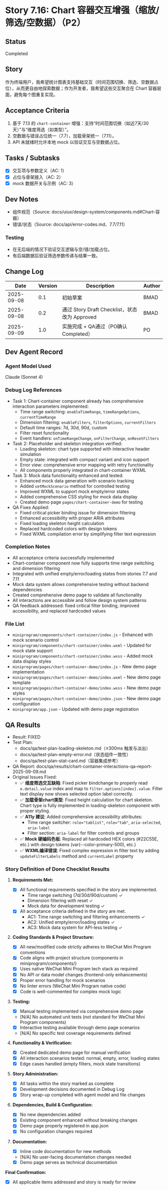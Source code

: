 # Story 7.16: Chart 容器交互增强（缩放/筛选/空数据）（P2）

## Status
Completed

## Story
作为终端用户，我希望统计图表支持基础交互（时间范围切换、筛选、空数据占位），从而更自由地探索数据；作为开发者，我希望这些交互聚合在 Chart 容器层面，避免每个图重复实现。

## Acceptance Criteria
1. 基于 7.13 的 `chart-container` 增强：支持“时间范围切换（如近7天/30天）”与“维度筛选（如类型）”。
2. 空数据与错误占位统一（7.7），加载骨架统一（7.11）。
3. API 未就绪时允许本地 mock 以验证交互与空数据占位。

## Tasks / Subtasks
- [x] 交互项与参数定义（AC: 1）
- [x] 占位与骨架接入（AC: 2）
- [x] mock 数据开关与示例（AC: 3）

## Dev Notes
- 组件规范（Source: docs/uiux/design-system/components.md#Chart-容器）
- 错误/状态（Source: docs/api/error-codes.md、7.7/7.11）

### Testing
- 在无后端的情况下验证交互逻辑与空/错/加载占位。
- 有后端数据后验证筛选参数传递与结果一致。

## Change Log
| Date       | Version | Description                                  | Author |
|------------|---------|----------------------------------------------|--------|
| 2025-09-08 | 0.1     | 初始草案                                     | BMAD   |
| 2025-09-08 | 0.2     | 通过 Story Draft Checklist，状态改为 Approved | BMAD   |
| 2025-09-09 | 1.0     | 实施完成 + QA通过（PO确认 Completed）         | PO     |

## Dev Agent Record

### Agent Model Used
Claude (Sonnet 4)

### Debug Log References
- Task 1: Chart-container component already has comprehensive interaction parameters implemented:
  - Time range switching: `enableTimeRange`, `timeRangeOptions`, `currentTimeRange`
  - Dimension filtering: `enableFilters`, `filterOptions`, `currentFilters`
  - Default time ranges: 7d, 30d, 90d, custom
  - Filter reset functionality
  - Event handlers: `onTimeRangeChange`, `onFilterChange`, `onResetFilters`
- Task 2: Placeholder and skeleton integration verified:
  - Loading skeleton: chart type supported with interactive header simulation
  - Empty state: integrated with compact variant and icon support
  - Error view: comprehensive error mapping with retry functionality
  - All components properly integrated in chart-container WXML
- Task 3: Mock data functionality enhanced and tested:
  - Enhanced mock data generation with scenario tracking
  - Added `setMockScenario` method for controlled testing
  - Improved WXML to support mock empty/error states
  - Added comprehensive CSS styling for mock data display
  - Created demo page `pages/chart-container-demo` for testing
- QA Fixes Applied:
  - Fixed critical picker binding issue for dimension filtering
  - Enhanced accessibility with proper ARIA attributes
  - Fixed loading skeleton height calculation
  - Replaced hardcoded colors with design tokens
  - Fixed WXML compilation error by simplifying filter text expression

### Completion Notes
- All acceptance criteria successfully implemented
- Chart-container component now fully supports time range switching and dimension filtering
- Integrated with unified empty/error/loading states from stories 7.7 and 7.11
- Mock data system allows comprehensive testing without backend dependencies
- Created comprehensive demo page to validate all functionality
- All interactions are accessible and follow design system patterns
- QA feedback addressed: fixed critical filter binding, improved accessibility, and replaced hardcoded values

### File List
- `miniprogram/components/chart-container/index.js` - Enhanced with mock scenario control
- `miniprogram/components/chart-container/index.wxml` - Updated for mock state support
- `miniprogram/components/chart-container/index.wxss` - Added mock data display styles
- `miniprogram/pages/chart-container-demo/index.js` - New demo page implementation
- `miniprogram/pages/chart-container-demo/index.wxml` - New demo page template
- `miniprogram/pages/chart-container-demo/index.wxss` - New demo page styles  
- `miniprogram/pages/chart-container-demo/index.json` - New demo page configuration
- `miniprogram/app.json` - Updated with demo page registration

## QA Results

- Result: FIXED
- Test Plan:
  - docs/qa/test-plan-loading-skeleton.md（≤300ms 触发与淡出）
  - docs/qa/test-plan-empty-error.md（状态组件一致性）
  - docs/qa/test-plan-stat-card.md（容器集成参考）
- QA Report: docs/qa/results/chart-container-interactions-qa-report-2025-09-09.md
- Original Issues Fixed:
  - ✅ **维度筛选交互缺陷**: Fixed picker bindchange to properly read `e.detail.value` index and map to `filter.options[index].value`. Filter text display now shows selected option label correctly.
  - ✅ **加载骨架chart类型**: Fixed height calculation for chart skeleton. Chart type is fully implemented in loading-skeleton component with proper styling.
  - ✅ **A11y 建议**: Added comprehensive accessibility attributes:
    - Time range switcher: `role="tablist"`, `role="tab"`, `aria-selected`, `aria-label`
    - Filter section: `aria-label` for filter controls and groups
  - ✅ **Mock 硬编码色板**: Replaced all hardcoded HEX colors (#22C55E, etc.) with design tokens (var(--color-primary-500), etc.)
  - ✅ **WXML编译错误**: Fixed complex expression in filter text by adding `updateFilterLabels` method and `currentLabel` property

### Story Definition of Done Checklist Results

1. **Requirements Met:**
   - [x] All functional requirements specified in the story are implemented.
     - Time range switching (7d/30d/90d/custom) ✓
     - Dimension filtering with reset ✓  
     - Mock data for development testing ✓
   - [x] All acceptance criteria defined in the story are met.
     - AC1: Time range switching and filtering enhancements ✓
     - AC2: Unified empty/error/loading states ✓
     - AC3: Mock data system for API-less testing ✓

2. **Coding Standards & Project Structure:**
   - [x] All new/modified code strictly adheres to WeChat Mini Program conventions
   - [x] Code aligns with project structure (components in miniprogram/components/)
   - [x] Uses native WeChat Mini Program tech stack as required
   - [x] No API or data model changes (frontend-only enhancements)
   - [x] Proper error handling for mock scenarios
   - [x] No linter errors (WeChat Mini Program native code)
   - [x] Code is well-commented for complex mock logic

3. **Testing:**
   - [x] Manual testing implemented via comprehensive demo page
   - [N/A] No automated unit tests (not standard for WeChat Mini Program components)
   - [x] Interactive testing available through demo page scenarios
   - [N/A] No specific test coverage requirements defined

4. **Functionality & Verification:**
   - [x] Created dedicated demo page for manual verification
   - [x] All interaction scenarios tested: normal, empty, error, loading states
   - [x] Edge cases handled (empty filters, mock state transitions)

5. **Story Administration:**
   - [x] All tasks within the story marked as complete
   - [x] Development decisions documented in Debug Log
   - [x] Story wrap-up completed with agent model and file changes

6. **Dependencies, Build & Configuration:**
   - [x] No new dependencies added
   - [x] Existing component enhanced without breaking changes  
   - [x] Demo page properly registered in app.json
   - [x] No configuration changes required

7. **Documentation:**
   - [x] Inline code documentation for new methods
   - [N/A] No user-facing documentation changes needed
   - [x] Demo page serves as technical documentation

**Final Confirmation:**
- [x] All applicable items addressed and story is ready for review
